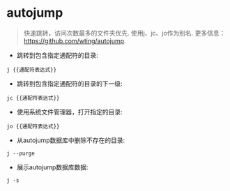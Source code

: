 # autojump

> 快速跳转，访问次数最多的文件夹优先.
> 使用j、jc、jo作为别名.
> 更多信息：<https://github.com/wting/autojump>.

- 跳转到包含指定通配符的目录:

`j {{通配符表达式}}`

- 跳转到包含指定通配符的目录的下一级:

`jc {{通配符表达式}}`

- 使用系统文件管理器，打开指定的目录:

`jo {{通配符表达式}}`

- 从autojump数据库中删除不存在的目录:

`j --purge`

- 展示autojump数据库数据:

`j -s`

